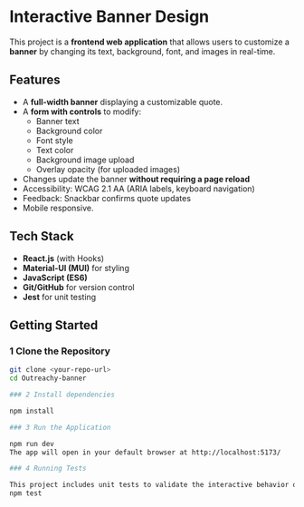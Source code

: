 # Interactive Banner Design

This project is a **frontend web application** that allows users to customize a **banner** by changing its text, background, font, and images in real-time.

## Features

- A **full-width banner** displaying a customizable quote.
- A **form with controls** to modify:
  - Banner text
  - Background color
  - Font style
  - Text color
  - Background image upload
  - Overlay opacity (for uploaded images)
- Changes update the banner **without requiring a page reload**
- Accessibility: WCAG 2.1 AA (ARIA labels, keyboard navigation)
- Feedback: Snackbar confirms quote updates
- Mobile responsive.

## Tech Stack

- **React.js** (with Hooks)
- **Material-UI (MUI)** for styling
- **JavaScript (ES6)**
- **Git/GitHub** for version control
- **Jest** for unit testing

## Getting Started

### 1️ Clone the Repository

```sh
git clone <your-repo-url>
cd Outreachy-banner

### 2 Install dependencies

npm install

### 3 Run the Application

npm run dev
The app will open in your default browser at http://localhost:5173/

### 4 Running Tests

This project includes unit tests to validate the interactive behavior of the banner.
npm test


```
